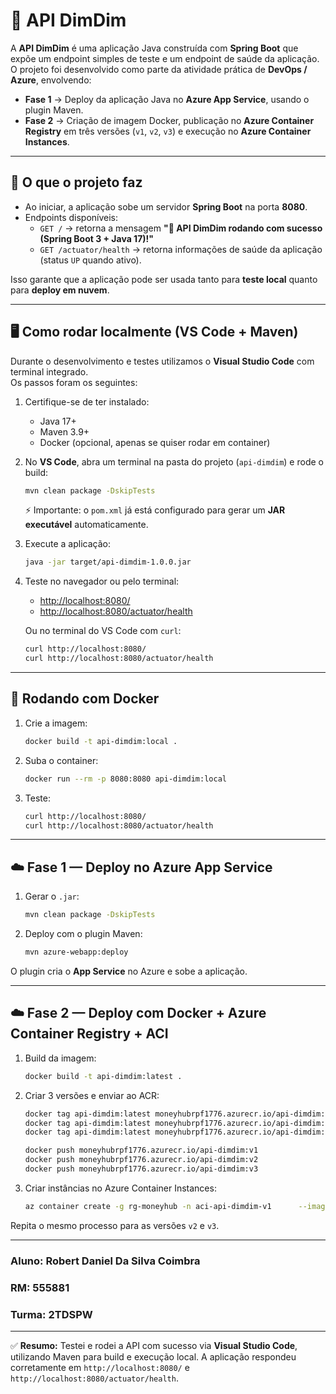 # 🚀 API DimDim

A **API DimDim** é uma aplicação Java construída com **Spring Boot** que expõe um endpoint simples de teste e um endpoint de saúde da aplicação.  
O projeto foi desenvolvido como parte da atividade prática de **DevOps / Azure**, envolvendo:

- **Fase 1** → Deploy da aplicação Java no **Azure App Service**, usando o plugin Maven.  
- **Fase 2** → Criação de imagem Docker, publicação no **Azure Container Registry** em três versões (`v1`, `v2`, `v3`) e execução no **Azure Container Instances**.

---

## 📌 O que o projeto faz

- Ao iniciar, a aplicação sobe um servidor **Spring Boot** na porta **8080**.  
- Endpoints disponíveis:  
  - `GET /` → retorna a mensagem **"🚀 API DimDim rodando com sucesso (Spring Boot 3 + Java 17)!"**  
  - `GET /actuator/health` → retorna informações de saúde da aplicação (status `UP` quando ativo).

Isso garante que a aplicação pode ser usada tanto para **teste local** quanto para **deploy em nuvem**.

---

## 🖥️ Como rodar localmente (VS Code + Maven)

Durante o desenvolvimento e testes utilizamos o **Visual Studio Code** com terminal integrado.  
Os passos foram os seguintes:

1. Certifique-se de ter instalado:
   - Java 17+
   - Maven 3.9+
   - Docker (opcional, apenas se quiser rodar em container)

2. No **VS Code**, abra um terminal na pasta do projeto (`api-dimdim`) e rode o build:
   ```bash
   mvn clean package -DskipTests
   ```

   ⚡ Importante: o `pom.xml` já está configurado para gerar um **JAR executável** automaticamente.

3. Execute a aplicação:
   ```bash
   java -jar target/api-dimdim-1.0.0.jar
   ```

4. Teste no navegador ou pelo terminal:
   - [http://localhost:8080/](http://localhost:8080/)
   - [http://localhost:8080/actuator/health](http://localhost:8080/actuator/health)

   Ou no terminal do VS Code com `curl`:
   ```bash
   curl http://localhost:8080/
   curl http://localhost:8080/actuator/health
   ```

---

## 🐳 Rodando com Docker

1. Crie a imagem:
   ```bash
   docker build -t api-dimdim:local .
   ```

2. Suba o container:
   ```bash
   docker run --rm -p 8080:8080 api-dimdim:local
   ```

3. Teste:
   ```bash
   curl http://localhost:8080/
   curl http://localhost:8080/actuator/health
   ```

---

## ☁️ Fase 1 — Deploy no Azure App Service

1. Gerar o `.jar`:
   ```bash
   mvn clean package -DskipTests
   ```

2. Deploy com o plugin Maven:
   ```bash
   mvn azure-webapp:deploy
   ```

O plugin cria o **App Service** no Azure e sobe a aplicação.

---

## ☁️ Fase 2 — Deploy com Docker + Azure Container Registry + ACI

1. Build da imagem:
   ```bash
   docker build -t api-dimdim:latest .
   ```

2. Criar 3 versões e enviar ao ACR:
   ```bash
   docker tag api-dimdim:latest moneyhubrpf1776.azurecr.io/api-dimdim:v1
   docker tag api-dimdim:latest moneyhubrpf1776.azurecr.io/api-dimdim:v2
   docker tag api-dimdim:latest moneyhubrpf1776.azurecr.io/api-dimdim:v3

   docker push moneyhubrpf1776.azurecr.io/api-dimdim:v1
   docker push moneyhubrpf1776.azurecr.io/api-dimdim:v2
   docker push moneyhubrpf1776.azurecr.io/api-dimdim:v3
   ```

3. Criar instâncias no Azure Container Instances:
   ```bash
   az container create -g rg-moneyhub -n aci-api-dimdim-v1      --image moneyhubrpf1776.azurecr.io/api-dimdim:v1      --registry-login-server moneyhubrpf1776.azurecr.io      --registry-username <USERNAME> --registry-password <PASSWORD>      --cpu 1 --memory 1 --ports 8080 --ip-address Public
   ```

Repita o mesmo processo para as versões `v2` e `v3`.

---

### Aluno: Robert Daniel Da Silva Coimbra

### RM: 555881

### Turma: 2TDSPW

---

✅ **Resumo:** Testei e rodei a API com sucesso via **Visual Studio Code**, utilizando Maven para build e execução local. A aplicação respondeu corretamente em `http://localhost:8080/` e `http://localhost:8080/actuator/health`.

